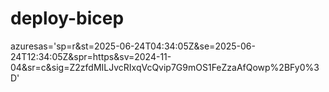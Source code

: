 # deploy-bicep
azuresas='sp=r&st=2025-06-24T04:34:05Z&se=2025-06-24T12:34:05Z&spr=https&sv=2024-11-04&sr=c&sig=Z2zfdMILJvcRIxqVcQvip7G9mOS1FeZzaAfQowp%2BFy0%3D'